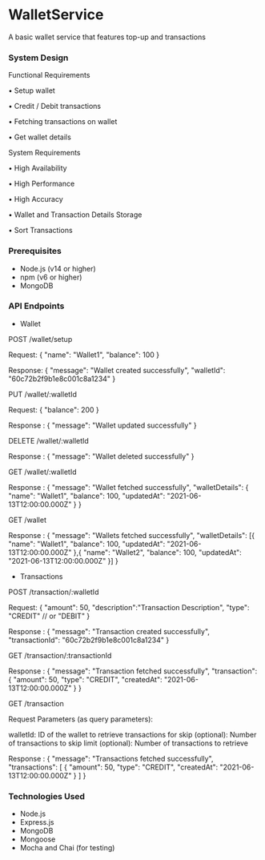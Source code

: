 # WalletService
A basic wallet service that features top-up and transactions

### System Design

Functional Requirements

• Setup wallet 

• Credit / Debit transactions

• Fetching transactions on wallet

• Get wallet details


System Requirements

• High Availability 

• High Performance

• High Accuracy 

• Wallet and Transaction Details Storage

• Sort Transactions

### Prerequisites

- Node.js (v14 or higher)
- npm (v6 or higher)
- MongoDB

### API Endpoints

- Wallet

POST /wallet/setup

Request: 
{
  "name": "Wallet1",
  "balance": 100
}

Response: 
{
  "message": "Wallet created successfully",
  "walletId": "60c72b2f9b1e8c001c8a1234"
}

PUT /wallet/:walletId

Request: 
{
  "balance": 200
}

Response : 
{
  "message": "Wallet updated successfully"
}

DELETE /wallet/:walletId

Response : 
{
  "message": "Wallet deleted successfully"
}

GET /wallet/:walletId

Response : 
{
  "message": "Wallet fetched successfully",
  "walletDetails": {
    "name": "Wallet1",
    "balance": 100,
    "updatedAt": "2021-06-13T12:00:00.000Z"
  }
}

GET /wallet

Response : 
{
  "message": "Wallets fetched successfully",
  "walletDetails": [{
    "name": "Wallet1",
    "balance": 100,
    "updatedAt": "2021-06-13T12:00:00.000Z"
  },{
    "name": "Wallet2",
    "balance": 100,
    "updatedAt": "2021-06-13T12:00:00.000Z"
  }]
}

- Transactions

POST /transaction/:walletId

Request: 
{
  "amount": 50,
  "description":"Transaction Description",
  "type": "CREDIT" // or "DEBIT"
}

Response : 
{
  "message": "Transaction created successfully",
  "transactionId": "60c72b2f9b1e8c001c8a1234"
}

GET /transaction/:transactionId

Response : 
{
  "message": "Transaction fetched successfully",
  "transaction": {
    "amount": 50,
    "type": "CREDIT",
    "createdAt": "2021-06-13T12:00:00.000Z"
  }
}

GET /transaction

Request Parameters (as query parameters):

walletId: ID of the wallet to retrieve transactions for
skip (optional): Number of transactions to skip
limit (optional): Number of transactions to retrieve

Response : 
{
  "message": "Transactions fetched successfully",
  "transactions": [
    {
      "amount": 50,
      "type": "CREDIT",
      "createdAt": "2021-06-13T12:00:00.000Z"
    }
  ]
}


### Technologies Used

- Node.js
- Express.js
- MongoDB
- Mongoose
- Mocha and Chai (for testing)


